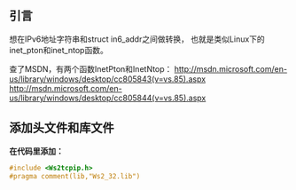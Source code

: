 ## 引言
想在IPv6地址字符串和struct in6_addr之间做转换，
也就是类似Linux下的inet_pton和inet_ntop函数。

查了MSDN，有两个函数InetPton和InetNtop：
http://msdn.microsoft.com/en-us/library/windows/desktop/cc805843(v=vs.85).aspx
http://msdn.microsoft.com/en-us/library/windows/desktop/cc805844(v=vs.85).aspx

## 添加头文件和库文件
**在代码里添加：**
``` cpp
#include <Ws2tcpip.h>
#pragma comment(lib,"Ws2_32.lib")
```